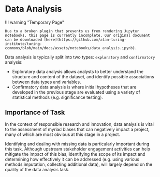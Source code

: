 # Data Analysis

!!! warning "Temporary Page"

    Due to a broken plugin that prevents us from rendering Jupyter notebooks, this page is currently incomplete. Our original document can be downloaded [here](https://github.com/alan-turing-institute/turing-commons/blob/main/docs/assets/notebooks/data_analysis.ipynb). 

Data analysis is typically split into two types: `exploratory` and `confirmatory` analysis:

- Exploratory data analysis allows analysts to better understand the structure and content of the dataset, and identify possible associations between data types and variables.
- Confirmatory data analysis is where initial hypotheses that are developed in the previous stage are evaluated using a variety of statistical methods (e.g. significance testing).

## Importance of Task

In the context of responsible research and innovation, data analysis is vital to the assessment of myriad biases that can negatively impact a project, many of which are most obvious at this stage in a project.

Identifying and dealing with missing data is particularly important during this task. 
Although upstream stakeholder engagement activities can help mitigate the impact of this bias, identifying the scope of its impact and determining how effectively it can be addressed (e.g. using various methods imputation, collecting additional data), will largely depend on the quality of the data analysis task.